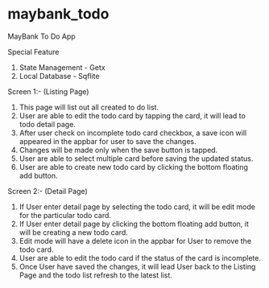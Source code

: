 # maybank_todo

MayBank To Do App

Special Feature

1. State Management - Getx
2. Local Database - Sqflite

Screen 1:- (Listing Page)

1. This page will list out all created to do list.
2. User are able to edit the todo card by tapping the card, it will lead to todo detail page.
3. After user check on incomplete todo card checkbox, a save icon will appeared in the appbar for user to save the changes.
4. Changes will be made only when the save button is tapped.
5. User are able to select multiple card before saving the updated status.
6. User are able to create new todo card by clicking the bottom floating add button.

Screen 2:- (Detail Page)

1. If User enter detail page by selecting the todo card, it will be edit mode for the particular todo card.
2. If User enter detail page by clicking the bottom floating add button, it will be creating a new todo card.
3. Edit mode will have a delete icon in the appbar for User to remove the todo card.
4. User are able to edit the todo card if the status of the card is incomplete.
5. Once User have saved the changes, it will lead User back to the Listing Page and the todo list refresh to the latest list.

